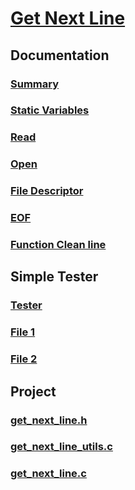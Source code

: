 # [Get Next Line](https://github.com/faleite/42get_next_line)

## Documentation
### [Summary](https://github.com/faleite/42get_next_line/blob/main/dcs/summary.md)
### [Static Variables](https://github.com/faleite/42get_next_line/blob/main/dcs/static_variable.md)
### [Read](https://github.com/faleite/42get_next_line/blob/main/dcs/read.md)
### [Open](https://github.com/faleite/42get_next_line/blob/main/dcs/open.md)
### [File Descriptor](https://github.com/faleite/42get_next_line/blob/main/dcs/file_descriptor.md)
### [EOF](https://github.com/faleite/42get_next_line/blob/main/dcs/EOF.md)
### [Function Clean line](https://github.com/faleite/42get_next_line/blob/main/dcs/clean_line.md)

## Simple Tester
### [Tester](https://github.com/faleite/42get_next_line/blob/main/dcs/Tester.md)
### [File 1](https://github.com/faleite/42get_next_line/blob/main/dcs/test.txt)
### [File 2](https://github.com/faleite/42get_next_line/blob/main/dcs/test1.txt)

## Project
### [get_next_line.h](https://github.com/faleite/42get_next_line/blob/main/src/get_next_line.h)
### [get_next_line_utils.c](https://github.com/faleite/42get_next_line/blob/main/src/get_next_line_utils.c)
### [get_next_line.c](https://github.com/faleite/42get_next_line/blob/main/src/get_next_line.c)
